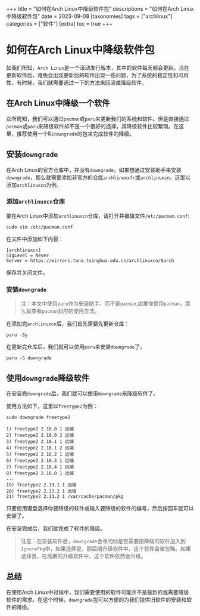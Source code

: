 +++
title = "如何在Arch Linux中降级软件包"
descriptions = "如何在Arch Linux中降级软件包"
date = 2023-09-08
[taxonomies]
tags = ["archlinux"]
categories = ["软件"]
[extra]
toc = true
+++

# 如何在Arch Linux中降级软件包

如我们所知，`Arch Linux`是一个滚动发行版本，其中的软件每天都会更新。当在更新软件后，难免会出现更新后的软件出现一些问题，为了系统的稳定性和可用性，有时候，我们就需要通过一下的方法来回滚或降级软件。

## 在Arch Linux中降级一个软件

众所周知，我们可以通过`pacman`或`paru`来更新我们的系统和软件。但是直接通过`pacman`或`paru`来降级软件却不是一个很好的选择。其降级软件比较繁琐。在这里，推荐使用一个叫`downgrade`的包来完成软件的降级。

## 安装`downgrade`

在Arch Linux的官方仓库中，并没有`downgrade`，如果想通过安装助手来安装`downgrade`，那么就需要添加非官方的仓库`archlinuxxfr`或`archlinuxcn`。这里以添加`archlinuxcn`为例。

### 添加`archlinuxcn`仓库

要在Arch Linux中添加`archlinuxcn`仓库，请打开并编辑文件`/etc/pacman.conf`:

```shell
sudo vim /etc/pacman.conf
```

在文件中添加如下内容：

```shell
[archlinuxcn]
SigLevel = Never
Server = https://mirrors.tuna.tsinghua.edu.cn/archlinuxcn/$arch
```

保存并关闭文件。

### 安装`downgrade`

> 注：本文中使用`paru`作为安装助手，而不是`pacman`,如果你使用`pacman`，那么就查看`pacman`对应的使用方法。

在添加完`archlinuxcn`后，我们首先需要先更新仓库：

```shell
paru -Sy
```

在更新完仓库后，我们就可以使用`paru`来安装`downgrade`了。

```shell
paru -S downgrade
```

## 使用`downgrade`降级软件

在安装完`downgrade`后，我们就可以使用`downgrade`来降级软件了。

使用方法如下，这里以`freetype2`为例：

```shell
sudo downgrade freetype2
```

```
1) freetype2 2.10.0 1 远端
2) freetype2 2.10.0 2 远端
3) freetype2 2.10.1 1 远端
4) freetype2 2.10.1 2 远端
5) freetype2 2.10.2 1 远端
6) freetype2 2.10.3 1 远端
7) freetype2 2.10.4 1 远端
8) freetype2 2.10.0 1 远端
...
19) freetype2 2.13.1 1 远端
20) freetype2 2.13.2 1 远端
21) freetype2 2.13.2 1 /var/cache/pacman/pkg
```

只要使用键盘选择你要降级的软件或输入要降级的软件的编号，然后按回车就可以安装了。

在安装完成后，我们就完成了软件的降级。

> 注意：在安装软件后，`downgrade`会寻问你是否需要把降级的软件加入到`IgnorePkg`中，如果选择是，那后期升级软件中，这个软件会被忽略。如果选择否，在后期的升级软件中，这个软件依然会升级。

## 总结

在使用Arch Linux中过程中，我们需要使用的软件可能并不是最新的或需要降级软件的需求。在这个时候，`downgrade`包可以方便的为我们提供旧软件的安装和软件的降级。
